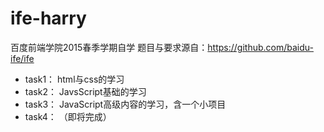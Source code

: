 # ife-harry

百度前端学院2015春季学期自学
题目与要求源自：https://github.com/baidu-ife/ife

- task1： html与css的学习
- task2： JavsScript基础的学习
- task3： JavaScript高级内容的学习，含一个小项目
- task4： （即将完成）
